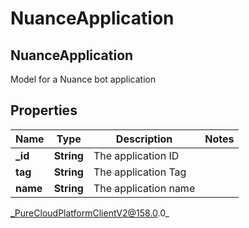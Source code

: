 # NuanceApplication

## NuanceApplication
Model for a Nuance bot application

## Properties

|Name | Type | Description | Notes|
|------------ | ------------- | ------------- | -------------|
| **_id** | **String** | The application ID | |
| **tag** | **String** | The application Tag | |
| **name** | **String** | The application name | |



_PureCloudPlatformClientV2@158.0.0_

